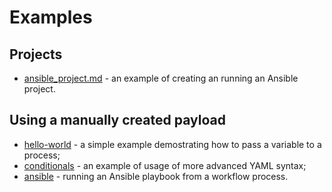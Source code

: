 # Examples

## Projects

* [ansible_project.md](ansible_project.md) - an example of creating an running an Ansible project.

## Using a manually created payload

* [hello-world](hello_world) - a simple example demostrating how to pass a variable to a process;
* [conditionals](conditionals) - an example of usage of more advanced YAML syntax;
* [ansible](ansible) - running an Ansible playbook from a workflow process.
